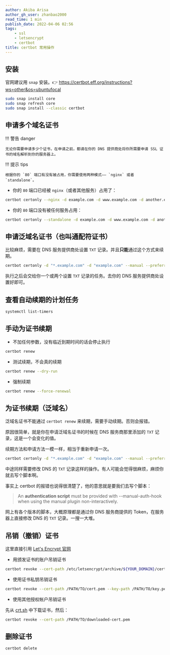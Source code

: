 ```yaml
---
author: Akiba Arisa
author_gh_user: zhanbao2000
read_time: 1 min
publish_date: 2022-04-06 02:56
tags:
    - ssl
    - letsencrypt
    - certbot
title: certbot 常用操作
---
```


## 安装

官网建议用 `snap` 安装。👉 https://certbot.eff.org/instructions?ws=other&os=ubuntufocal

```bash
sudo snap install core
sudo snap refresh core
sudo snap install --classic certbot
```

## 申请多个域名证书

!!! 警告 danger

    无论你需要申请多少个证书，在申请之前，都请在你的 DNS 提供商处将你所需要申请 SSL 证书的域名解析到你的服务器上。
 
!!! 提示 tips

    根据你的 `80` 端口有没有被占用，你需要使用两种模式—— `nginx` 或者 `standalone`。

 - 你的 `80` 端口已经被 `nginx`（或者其他服务）占用了：

```bash
certbot certonly --nginx -d example.com -d www.example.com -d another.example.com
```

 - 你的 `80` 端口没有被任何服务占用：

```bash
certbot certonly --standalone -d example.com -d www.example.com -d another.example.com
```

## 申请泛域名证书（也叫通配符证书）

比较麻烦，需要在 DNS 服务提供商处设置 `TXT` 记录。并且**只能**通过这个方式来续期。

```bash
certbot certonly -d "*.example.com" -d "example.com" --manual --preferred-challenges dns --server https://acme-v02.api.letsencrypt.org/directory
```

执行之后会交给你一个或两个设置 `TXT` 记录的任务。去你的 DNS 服务提供商处设置好即可。

## 查看自动续期的计划任务

```bash
systemctl list-timers
```

## 手动为证书续期

 - 不加任何参数，没有临近到期时间的话会停止执行

```bash
certbot renew
```

 - 测试续期，不会真的续期

```bash
certbot renew --dry-run
```

 - 强制续期

```bash
certbot renew --force-renewal
```

## 为证书续期（泛域名）

泛域名证书不能通过 `certbot renew` 来续期，需要手动续期。否则会报错。

原因很简单，就是你在申请泛域名证书的时候在 DNS 服务商那里添加的 `TXT` 记录，这是一个会变化的值。

续期方法和申请方法一模一样，相当于重新申请一次。

```bash
certbot certonly -d "*.example.com" -d "example.com" --manual --preferred-challenges dns --server https://acme-v02.api.letsencrypt.org/directory
```

中途同样需要修改 DNS 的 `TXT` 记录这样的操作。有人可能会觉得很麻烦，麻烦你就去写个脚本啊。

事实上 certbot 的报错也说得很清楚了，他的意思就是要我们去写个脚本：

 > An **authentication script** must be provided with --manual-auth-hook when using the manual plugin non-interactively.

网上有各个版本的脚本，大概原理都是通过你 DNS 服务商提供的 Token，在服务器上直接修改 DNS 的 `TXT` 记录。一搜一大堆。

## 吊销（撤销）证书

这里直接引用 [Let's Encrypt 官网](https://letsencrypt.org/zh-cn/docs/revoking/)

 - 用颁发证书的账户吊销证书

```bash
certbot revoke --cert-path /etc/letsencrypt/archive/${YOUR_DOMAIN}/cert1.pem
```

 - 使用证书私钥吊销证书

```bash
certbot revoke --cert-path /PATH/TO/cert.pem --key-path /PATH/TO/key.pem
```

 - 使用其他授权帐户吊销证书

先从 [crt.sh](https://crt.sh/) 中下载证书，然后：

```bash
certbot revoke --cert-path /PATH/TO/downloaded-cert.pem
```

## 删除证书

```bash
certbot delete 
```
